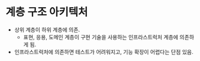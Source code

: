 # 계층 구조 아키텍처
- 상위 계층이 하위 계층에 의존.
    - 표현, 응용, 도메인 계층이 구현 기술을 사용하는 인프라스트럭처 계층에 의존하게 됨.
- 인프라스트럭처에 의존하면 테스트가 어려워지고, 기능 확장이 어렵다는 단점 있음.